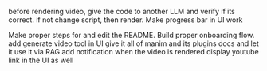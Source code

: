 before rendering video, give the code to another LLM and verify if its correct. if not change script, then render.
Make progress bar in UI work

Make proper steps for and edit the README.
Build proper onboarding flow.
add generate video tool in UI
give it all of manim and its plugins docs and let it use it via RAG
add notification when the video is rendered
display youtube link in the UI as well